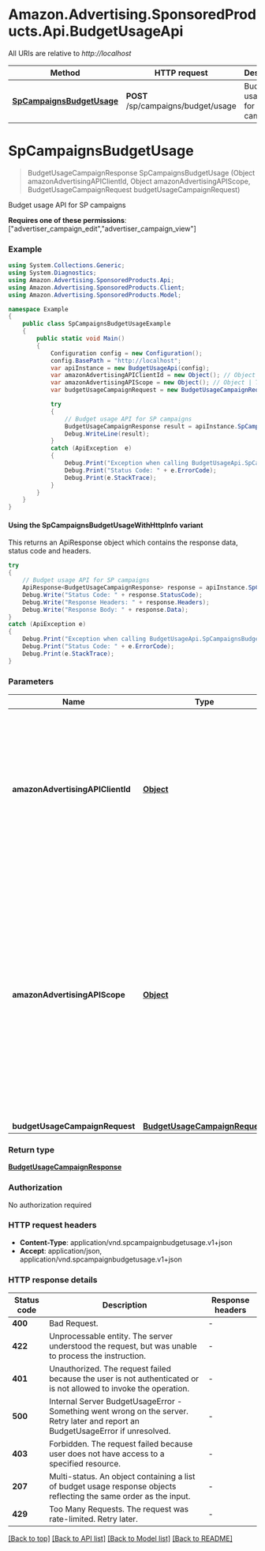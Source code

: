 # Amazon.Advertising.SponsoredProducts.Api.BudgetUsageApi

All URIs are relative to *http://localhost*

| Method | HTTP request | Description |
|--------|--------------|-------------|
| [**SpCampaignsBudgetUsage**](BudgetUsageApi.md#spcampaignsbudgetusage) | **POST** /sp/campaigns/budget/usage | Budget usage API for SP campaigns |

<a name="spcampaignsbudgetusage"></a>
# **SpCampaignsBudgetUsage**
> BudgetUsageCampaignResponse SpCampaignsBudgetUsage (Object amazonAdvertisingAPIClientId, Object amazonAdvertisingAPIScope, BudgetUsageCampaignRequest budgetUsageCampaignRequest)

Budget usage API for SP campaigns

  **Requires one of these permissions**: [\"advertiser_campaign_edit\",\"advertiser_campaign_view\"]

### Example
```csharp
using System.Collections.Generic;
using System.Diagnostics;
using Amazon.Advertising.SponsoredProducts.Api;
using Amazon.Advertising.SponsoredProducts.Client;
using Amazon.Advertising.SponsoredProducts.Model;

namespace Example
{
    public class SpCampaignsBudgetUsageExample
    {
        public static void Main()
        {
            Configuration config = new Configuration();
            config.BasePath = "http://localhost";
            var apiInstance = new BudgetUsageApi(config);
            var amazonAdvertisingAPIClientId = new Object(); // Object | The identifier of a client associated with a \"Login with Amazon\" account. This is a required header for advertisers and integrators using the Advertising API.
            var amazonAdvertisingAPIScope = new Object(); // Object | The identifier of a profile associated with the advertiser account. Use `GET` method on Profiles resource to list profiles associated with the access token passed in the HTTP Authorization header. This is a required header for advertisers and integrators using the Advertising API.
            var budgetUsageCampaignRequest = new BudgetUsageCampaignRequest(); // BudgetUsageCampaignRequest | 

            try
            {
                // Budget usage API for SP campaigns
                BudgetUsageCampaignResponse result = apiInstance.SpCampaignsBudgetUsage(amazonAdvertisingAPIClientId, amazonAdvertisingAPIScope, budgetUsageCampaignRequest);
                Debug.WriteLine(result);
            }
            catch (ApiException  e)
            {
                Debug.Print("Exception when calling BudgetUsageApi.SpCampaignsBudgetUsage: " + e.Message);
                Debug.Print("Status Code: " + e.ErrorCode);
                Debug.Print(e.StackTrace);
            }
        }
    }
}
```

#### Using the SpCampaignsBudgetUsageWithHttpInfo variant
This returns an ApiResponse object which contains the response data, status code and headers.

```csharp
try
{
    // Budget usage API for SP campaigns
    ApiResponse<BudgetUsageCampaignResponse> response = apiInstance.SpCampaignsBudgetUsageWithHttpInfo(amazonAdvertisingAPIClientId, amazonAdvertisingAPIScope, budgetUsageCampaignRequest);
    Debug.Write("Status Code: " + response.StatusCode);
    Debug.Write("Response Headers: " + response.Headers);
    Debug.Write("Response Body: " + response.Data);
}
catch (ApiException e)
{
    Debug.Print("Exception when calling BudgetUsageApi.SpCampaignsBudgetUsageWithHttpInfo: " + e.Message);
    Debug.Print("Status Code: " + e.ErrorCode);
    Debug.Print(e.StackTrace);
}
```

### Parameters

| Name | Type | Description | Notes |
|------|------|-------------|-------|
| **amazonAdvertisingAPIClientId** | [**Object**](Object.md) | The identifier of a client associated with a \&quot;Login with Amazon\&quot; account. This is a required header for advertisers and integrators using the Advertising API. |  |
| **amazonAdvertisingAPIScope** | [**Object**](Object.md) | The identifier of a profile associated with the advertiser account. Use &#x60;GET&#x60; method on Profiles resource to list profiles associated with the access token passed in the HTTP Authorization header. This is a required header for advertisers and integrators using the Advertising API. |  |
| **budgetUsageCampaignRequest** | [**BudgetUsageCampaignRequest**](BudgetUsageCampaignRequest.md) |  |  |

### Return type

[**BudgetUsageCampaignResponse**](BudgetUsageCampaignResponse.md)

### Authorization

No authorization required

### HTTP request headers

 - **Content-Type**: application/vnd.spcampaignbudgetusage.v1+json
 - **Accept**: application/json, application/vnd.spcampaignbudgetusage.v1+json


### HTTP response details
| Status code | Description | Response headers |
|-------------|-------------|------------------|
| **400** | Bad Request. |  -  |
| **422** | Unprocessable entity. The server understood the request, but was unable to process the instruction. |  -  |
| **401** | Unauthorized. The request failed because the user is not authenticated or is not allowed to invoke the operation. |  -  |
| **500** | Internal Server BudgetUsageError - Something went wrong on the server. Retry later and report an BudgetUsageError if unresolved. |  -  |
| **403** | Forbidden. The request failed because user does not have access to a specified resource. |  -  |
| **207** | Multi-status. An object containing a list of budget usage response objects reflecting the same order as the input. |  -  |
| **429** | Too Many Requests. The request was rate-limited. Retry later. |  -  |

[[Back to top]](#) [[Back to API list]](../README.md#documentation-for-api-endpoints) [[Back to Model list]](../README.md#documentation-for-models) [[Back to README]](../README.md)

